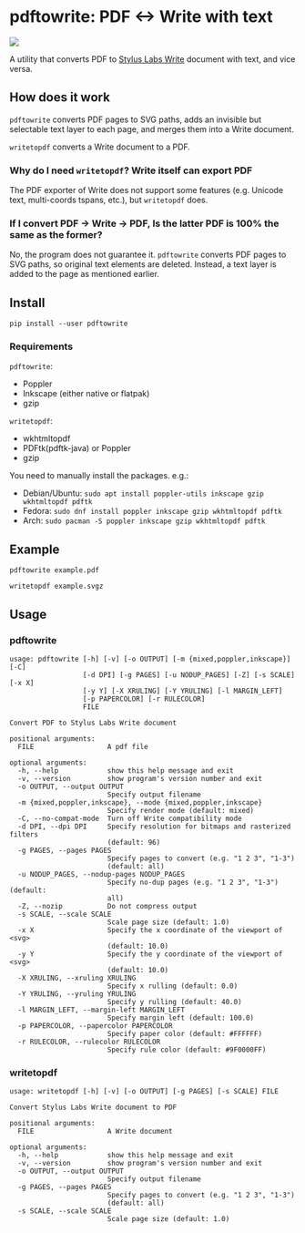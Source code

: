 # pdftowrite: PDF <-> Write with text

![](pdftowrite.png)

A utility that converts PDF to [Stylus Labs Write](http://www.styluslabs.com/)
document with text, and vice versa.

## How does it work

`pdftowrite` converts PDF pages to SVG paths, adds an invisible but selectable
text layer to each page, and merges them into a Write document.

`writetopdf` converts a Write document to a PDF.

### Why do I need `writetopdf`? Write itself can export PDF

The PDF exporter of Write does not support some features (e.g. Unicode text,
multi-coords tspans, etc.), but `writetopdf` does.

### If I convert PDF -> Write -> PDF, Is the latter PDF is 100% the same as the former?

No, the program does not guarantee it. `pdftowrite` converts PDF pages to SVG
paths, so original text elements are deleted. Instead, a text layer is added to
the page as mentioned earlier.

## Install

```
pip install --user pdftowrite
```

### Requirements

`pdftowrite`:

 * Poppler
 * Inkscape (either native or flatpak)
 * gzip

`writetopdf`:

 * wkhtmltopdf
 * PDFtk(pdftk-java) or Poppler
 * gzip

You need to manually install the packages. e.g.:

- Debian/Ubuntu: `sudo apt install poppler-utils inkscape gzip wkhtmltopdf pdftk`
- Fedora: `sudo dnf install poppler inkscape gzip wkhtmltopdf pdftk`
- Arch: `sudo pacman -S poppler inkscape gzip wkhtmltopdf pdftk`

## Example

```
pdftowrite example.pdf
```

```
writetopdf example.svgz
```

## Usage

### pdftowrite

```
usage: pdftowrite [-h] [-v] [-o OUTPUT] [-m {mixed,poppler,inkscape}] [-C]
                  [-d DPI] [-g PAGES] [-u NODUP_PAGES] [-Z] [-s SCALE] [-x X]
                  [-y Y] [-X XRULING] [-Y YRULING] [-l MARGIN_LEFT]
                  [-p PAPERCOLOR] [-r RULECOLOR]
                  FILE

Convert PDF to Stylus Labs Write document

positional arguments:
  FILE                  A pdf file

optional arguments:
  -h, --help            show this help message and exit
  -v, --version         show program's version number and exit
  -o OUTPUT, --output OUTPUT
                        Specify output filename
  -m {mixed,poppler,inkscape}, --mode {mixed,poppler,inkscape}
                        Specify render mode (default: mixed)
  -C, --no-compat-mode  Turn off Write compatibility mode
  -d DPI, --dpi DPI     Specify resolution for bitmaps and rasterized filters
                        (default: 96)
  -g PAGES, --pages PAGES
                        Specify pages to convert (e.g. "1 2 3", "1-3")
                        (default: all)
  -u NODUP_PAGES, --nodup-pages NODUP_PAGES
                        Specify no-dup pages (e.g. "1 2 3", "1-3") (default:
                        all)
  -Z, --nozip           Do not compress output
  -s SCALE, --scale SCALE
                        Scale page size (default: 1.0)
  -x X                  Specify the x coordinate of the viewport of <svg>
                        (default: 10.0)
  -y Y                  Specify the y coordinate of the viewport of <svg>
                        (default: 10.0)
  -X XRULING, --xruling XRULING
                        Specify x rulling (default: 0.0)
  -Y YRULING, --yruling YRULING
                        Specify y rulling (default: 40.0)
  -l MARGIN_LEFT, --margin-left MARGIN_LEFT
                        Specify margin left (default: 100.0)
  -p PAPERCOLOR, --papercolor PAPERCOLOR
                        Specify paper color (default: #FFFFFF)
  -r RULECOLOR, --rulecolor RULECOLOR
                        Specify rule color (default: #9F0000FF)
```

### writetopdf

```
usage: writetopdf [-h] [-v] [-o OUTPUT] [-g PAGES] [-s SCALE] FILE

Convert Stylus Labs Write document to PDF

positional arguments:
  FILE                  A Write document

optional arguments:
  -h, --help            show this help message and exit
  -v, --version         show program's version number and exit
  -o OUTPUT, --output OUTPUT
                        Specify output filename
  -g PAGES, --pages PAGES
                        Specify pages to convert (e.g. "1 2 3", "1-3")
                        (default: all)
  -s SCALE, --scale SCALE
                        Scale page size (default: 1.0)
```

